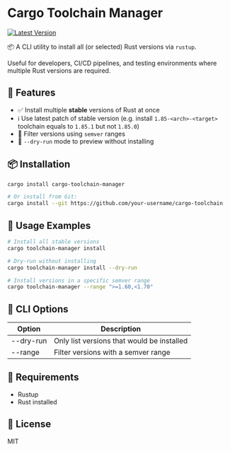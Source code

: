# Cargo Toolchain Manager

[![Latest Version](https://img.shields.io/crates/v/cargo-toolchain-manager.svg)](https://crates.io/crates/cargo-toolchain-manager)

📦 A CLI utility to install all (or selected) Rust versions via `rustup`.

Useful for developers, CI/CD pipelines, and testing environments where multiple Rust versions are required.

## 🚀 Features

- ✅ Install multiple **stable** versions of Rust at once
- ℹ️ Use latest patch of stable version (e.g. install `1.85-<arch>-<target>` toolchain equals to `1.85.1` but not
  `1.85.0`)
- 🔢 Filter versions using `semver` ranges
- 🧪 `--dry-run` mode to preview without installing

## 📦 Installation

```bash
cargo install cargo-toolchain-manager

# Or install from Git:
cargo install --git https://github.com/your-username/cargo-toolchain
```

## 🔧 Usage Examples

```bash
# Install all stable versions
cargo toolchain-manager install

# Dry-run without installing
cargo toolchain-manager install --dry-run

# Install versions in a specific semver range
cargo toolchain-manager --range ">=1.60,<1.70"
```

## 📜 CLI Options

| Option    | Description                                |
|-----------|--------------------------------------------|
| --dry-run | Only list versions that would be installed |
| --range   | Filter versions with a semver range        |

## 🔐 Requirements

- Rustup
- Rust installed

## 📃 License

MIT